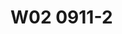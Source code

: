 # W02 0911-2

<!-- # W02 0911-2



我剛從德國回來的時候，我第一個做的研究計畫就是司法院委託做關於，我們稅捐規避行為的研究。那時候我在做結案的報告的時候，在座裡面有一位臺大的老師，那時候因為我還不是臺大的老師，我們有一位臺大的老師。其實那時候基本上，我曾經上過他的課，他就問我一件事，那時候請問柯教授，到底合法跟違法行為在你們稅法裡面是二分的方式還是三，分的方式？就是你既然做規避避稅行為的研究的話，那請問一下到底是除了合法節稅跟違法逃漏稅之外，有沒有第三種類型。避稅行為是三分。還是二分？就合法的話就節稅，違法就逃漏稅，就這樣。那我印象中，那時候我跟他說，可以二分，也可以三分，可以二分，二分就是。違法逃漏稅。那另外一種就是，他不算違法，那只是，因為他沒有隱匿事實，只是要看你到底有沒有所謂，的稅均，規範漏洞，跟你認為他是法外空間，這兩種差別。就是說，二分法是在講，逃漏稅就是隱匿事實，那這種你只要不隱匿事實，你就沒有違法的問題。好，那不隱匿事實裡面，為什麼我們又會再分出一類叫做tax avoidance，這一種tax avoidance它的概念又是什麼？我那時候在做研究的時候就跟他講，就是說，其實。避稅行為就是脫法行為，就是說一個法治國家會有各式各樣的管制行政法，就是行政就是管制嘛。比如說你的土地，雖然你擁有土地所有權，可是很抱歉，你土地並沒有辦法隨便亂蓋房屋，因為你必須要有。建地，變化為建地。那你必須要去跟建管機關去申請建築執照，獲得許可，你才可以自己在自己的土地上面去蓋房子。如果你的土地被化為田地農地，很抱歉你只能做農業使用，那。有管制。就會有人想辦法規避管制。簡單來講就是，我如果是自己的土地不能這樣用，不能蓋房子，那我可不可以蓋一個小小的，只是讓我個人去那邊農作的時候，可以去修棄的地方。那我就開始蓋起了一個被稱作農舍的建築，我也沒有去向主管機關去申請一個建築。那我就蓋在旁邊，就是我去那邊農作的時候，像現在太陽這麼大，就是我在那邊睡覺的時候，總可以有一個好一點睡覺的地方。好吧，像這一種房屋蓋，如果法律都不通人情的話，這樣也不好，尤其我們社會大家都會講，法律不外乎人情，既然要不外乎人情，我蓋一個看起來不像房屋的房屋，只是為了供修棄之用的，那有什麼關係？好啊，就是讓你稍微蓋一下，結果你的農舍越蓋越大，本來只是下午修棄，因為農作基本上就是從早上做到晚上，日出而做，日入而行。做到晚上的時候，我現在講這個東西，各位你不要覺得我是在開玩笑，好像在隨便亂講，我跟各位講，因為你的年代跟我不一樣。我比較經過老師那個以前的年代，我們有農業的時代，在農業時代裡面，確實農人他就是白天太陽出來的時候，他就下田去工作，工作的時候，他其實中間要有一個休息的地方，那這個時候就是我們早期。的。休息當然你可以在樹下，有時候樹下的時候沒辦法睡覺或睡不好，那這種情況我們就旁邊蓋一個可以修棄的場所，越蓋農舍就越大。到最後面當然就主管機關要介入，你只要蓋一個室友周壁上流頂蓋，這一種農舍你還是要申請建築執照的許可。可是如果你基本上不是要蓋來居住，只是放農具。那些東西，把它放在旁邊，放工具的，各位你可能難以想像，不過還是請各位有機會你到鄉下去看看的時候，有些地方它那個農具，像那個抽水的，有時候要蓋一個稍微突出一點，然後底下是一個抽水馬達。這樣，那一種當然不是農舍幹嘛，那又不是拿來做農業建築使用的。那這一種東西我們這樣子講，你有管制規範，人們就會有一部分的人就會有想辦法去做規制上的規避行為，這個我們叫脫法行為，因為其實它看起來，就是說你有管制規範，比如說你有建築法規範，你有使用者的規範，你有所謂的有資格人的規範，比如說你必須要有農民的身分，你才能擁有農地的所有權。我沒農民身分，我好朋友林子軒，他就是農民身分啊，我就借他名義做一下，買一下土地而已，這樣會怎樣，反正我也是做農業使用啊，就這樣。好，這個就是一個，有管制，管制。在實務上就會引來人們，特別在一個法秩序，或對守法意識沒有那麼強烈的社會裡面，它就會引來，有一些人就會想要規避那個管制。因此我們就可以這樣子想，就是說避稅行為其實就是人們透過他的法形成自由，來，規避稅賦，高額稅賦的現象，你可以把它這樣想像就好。避稅行為就是我透過我的法律形成自由，比如說，像我們上個禮拜跟各位講的，我現在給我的孩子400萬，我是必要繳超過免稅額度的證。那我又想要給我孩子400萬，那我要怎麼做呢？那你很簡單，你就是拿400萬先去買一塊農地，對不起，不要買農地，因為萬一兒子沒有志工，我的身分不好。好，我先把400萬去買一塊土地，買完以後，我用土地送給孩子，而不要用現金送給孩子。我用土地送給孩子，因為土地用公告現值為基準，可是如果現金，現金就直接用市場上，現金就是通貨，通貨就是直接用他的表面價，他的小朋友就是那一張他票面的價格來作為計算基準。所以你很快會發現，我要給我孩子400萬，那我只要把這個標的從現金轉成不動產，或轉成股票，我再把股票，未上市貴公司的股票，我必須要講未上市貴公司的股票。那麼我把它用這個不動產的方式贈與給他，因為不動產是用公告現值算，等到孩子拿到這個土地以後，他再把這塊土地再賣回來給原地主，他這樣一個繞路的行為，為什麼講繞路呢？因為他有三個買賣，他拿400萬，爸爸拿400萬，跟地主買一塊地，所以他有第一個買賣，買賣完以後，他把這塊地贈與給孩子，這個第二個交易行為，第二個契約行為，贈與，雖然他是無廠的，就無廠的交易，無廠的移轉。然後第三個，他再賣回來，孩子拿到這一個土地的時候，他再把土地賣回來給原地主，所以三個契約行為，一個買賣，第二個贈與，第三個再買賣，然後達成一個規避的。你要注意到他的經濟目的，他的經濟目的是讓孩子在同一年拿到400萬，但是他的稅負呢，相較於直接拿400萬現金給孩子，那麼原則上，你拿現金給孩子，你要就超過免稅額，我們現在是244，但我們為了計算方便，我們就假設用200萬作為額度的免稅額，那你超過200萬額度，你要就超過額度200萬，要乘以10%，你至少就要繳20萬的政府稅，可是如果我跟我的地主好朋友，我拿400萬跟他買土地，買完土地以後，我用土地送給孩子，孩子再把土地賣回來，所以這個地主來講，他只是純粹做了一件好事，做了一件幫好朋友的好事而已，他也沒什麼所知。那對贈與的爸爸來講，他達到了一個經濟目的，就是讓孩子同一年拿到400萬，現金。喔，但是他這樣一個做法，他不用繳任何一毛贈與稅，相對於他直接拿現金給孩子，要繳贈與稅，什麼叫逃漏稅？逃漏稅就是，爸爸拿現金400萬給孩子，但他沒有申報贈與。稅，被國稅局事後發現，你，明明就有給孩子400萬，你給他贈與，那你為什麼沒有報贈與稅？




這個時候，我查到你有漏報的事實，我對你會補稅，400減200的免稅額，200萬的課稅額度乘以10%，所以我會對你命補繳20萬的贈與稅，我可能會同時再加罰一倍的漏稅罰，所以就20加20，40萬。這個叫，逃漏稅捐，因為他是隱匿事實，只是在我國法秩序裡面，他是應申報未申報，所以我們是會用遺產證與稅罰裡面的應申報未申報，處以兩倍以下的因納稅額的罰款，這個是我們的目前的實務，以我們實務的做法，他這個叫隱匿課稅事實，只是他是用漏稅罰的方式處罰。這個如果在德國，我跟各位打包票，在德國、美國全部都是逃漏稅捐罪，你試試看啊，你對德國國稅局或是對美國聯邦IRS，該申報的事實不申報，看你會怎麼被IRS對付，就這樣而已嘛。但在臺灣真的是不構成逃漏稅捐罪，真的不構成逃漏稅捐罪，因為我們臺灣國稅局沒有特別人質，只是他們對法規範的理解受到最高法院的一個判例，決議的拘束，他們認為原則上只有積極作為的，那這個才叫逃漏稅捐罪。那如果這一種陰聲報、衛聲報，那這個叫消極不作為，那其實國稅局官員，你跟他講說這個是錯誤的，他也聽不進去啦，因為那是你柯老師自己講，的，不是最高法院的判決，這個沒有對他們有任何的拘束力。好，那回過頭來，我們就跟各位來繼續談這個，為什麼會，就是說當你承認人們可以透過。三個契約行為，達到經濟目的，卻可以不用繳。他該繳的稅負，那這一種你承認他的合法的法效果，那你就是採惡分的看法。簡單來講就是，人們巧妙的利用稅法規範的漏洞，這個巧門，你覺得也可以，沒關係，無傷大雅，就是會的人拿去用，就這樣而已，你如果認為，這個跟你的道德觀也完全match，反正規範有漏洞，那是立法者的事啊，幹我屁事，那也很好啦，這個講白一點，哪裡沒洞呢，有洞就鑽而已啊，規範有漏洞，我知道，我只是跟各位講，規範漏洞不是稅法專家是不會知道洞，所以我懂得稅法，我會鑽洞，那別人不懂稅法的，那你覺得誰會去鑽洞呢，花得起錢，出得起。稅法專家的，幫他做規劃，他就鑽得有洞，你沒錢，笨蛋該死，還有沒錢，該死。就這樣，很抱歉，如果你認為，我們沒有脫法行為理論，這個社會就是。專業的人，他拿去用，因為我懂稅法，所以我會告訴各位，我會這樣用，我不會因為我教稅法，我就特別正義心，多強力，能用的我也會用，因為我看到你以後誰這樣用，我不這樣用，我這笨蛋，啊，傻瓜，還有第二種人，我自己雖然不是稅法專家，但我有錢啊，我交給我的。會計師律師，他幫我做個。節稅規劃，規劃一下，規劃一下，規劃一下，就這樣，就算你是四千億的遺產，你稅付到最後面，你只剩下區區五億，你當年的那個遺產稅率是50。%，你可以做節稅規劃，即使是四千億的遺產，真正在後面繳稅，只剩下五億，那這樣就基本上，你根本不到百分之一的時候，你的稅率啊，可是當時候我們的遺產稅率，明明高到50%，厲害的節稅規劃，那沒什麼厲害啦，我們這個就知道，買幾張保單就好了啊，我們這樣自己就要開保險公司啊，跟自己的保單業務員，多買幾件保單就好了，你們講蹲腳保費這樣不可以，那我不用蹲腳總可以吧，我現在檢查出來，沒病就沒病，趕快買，趕快買，反正我現在手機上錢很多，窮人是沒錢買保險的，因為他現在就活都活不下去，哪有錢買保險，去為將來的老後，照顧自己的老後生活，他現在連活都活不下去了，誰會有錢買，當然是手頭有餘裕的人啊，那你手頭說，我沒有那麼餘裕沒關係，你懂得那個知識，其實你也會用，所以我現在就問各位一件事情，當無知之幕在你面前的時候，無知之幕在你面前，這是。美國的法哲學家，。無知之幕在你面前，這是。美國的法哲學家John Rose就講，無知之幕在你面前的時候，你覺得這樣的一個法律形成。自由的使用，這樣是，正當的使用嗎？還是你會說你這個叫濫用法律形成自由，來獲取不正當的租稅利益的減少？當你在這種觀點上，你開始會產生說對這種行為，雖然它不隱匿事實，你看我現在跟我的地主好朋友，買他的地，送給我的孩子，我的孩子再把地賣回來給我好朋友，哪一個是假的？全部都是真的，全部都真的，因為只有真的我才能買地，所以我不是通謀虛偽意思表示，它不是民法八七條的通謀虛偽表示，它沒有，它根本沒有通謀，它要真意，一定要真意的，好朋友，土地借我一下，不是啦，我跟你買一下，但是我也不是真要跟你，我只是說等我送完給我孩子，我孩子再把這塊土地賣給你，你說那我得到什麼？得到友情，就這樣，好，就買，送給孩子，再送回來，當然土地再送賺三筆，就是因為你要登記三次，所以它要簽三份契約書，然後做三份公契，三份公契，三份私契，三份公契，做完以後，你如果覺得我一天就可以辦完，我自己去辦過土地規劃，所以我們做那個業務，你總是辦過一次你就知道那個事情，那還可以多久，多快完成，我就是買、賣，報贈與稅，報贈與稅還怕國稅局說，你這個是假贈與、真移轉什麼什麼，我還真的說，這個國稅局大哥，我現在有一塊土地，我買了一塊土地，想說要給我孩子將來，他有機會成家立業的時候可以用，我現在就剩一個給他，我不知道要不要講贈與稅，你可不可以給我開示以下，這個要不要講贈與稅，我一定跟各位保證，這個路程過程當中，我到處留下證據，讓你知道我是真的，這樣各位清楚嗎，我買土地的時候，我找土地代書在旁邊，因為他要幫我辦。過戶，你如果不想辦，找土地代書，你要公正的有公正的，你要代書有代書，你要仲介經濟的，多花一點交易費而已，就這樣，每一個路程都留下真實的證據資料，因為我們這個是真意，真的是要這樣買，正賣回來，就這樣，這樣一個繞路的行為，當你認為他，這個繞路行為，我們先講一下，在民法上他有沒有效，民法上，有效吧，因為他沒有通謀虛偽，沒有真意保留問題，他真意就是如此，所以他是step by step，讓我的利益可以透過三個契約形成，移送到我的孩子身上，只是這三個契約形成，民法上有效，稅法上則認為，你就等同於實質上，拿四百萬現金給孩子，所以我們稱這種行為叫，濫用法律形成自由，獲得你不該取得的，租稅利益，所以我們用按，通常法律形式，來調整租稅關係，所以我們試圖理解你在稅上，是用四百萬現金，來贈與給孩子，因此我們法效果，租稅法的法效果，就是超過民稅額度贈與，依然還是要割稅，所以本件個案補稅，但因為沒有隱匿，所以不裁罰，因此避稅的法效果，導出來的原則上，就是，補繳稅款，但因為它完全沒隱匿，它只是巧妙的利用，規範上的這種漏洞，這種規範漏洞，來自於因為土地不是，實價計算，它是用公告現值，土地，作為一個證據的標的物，理論上它應該要用實際的，交易的價格來作為，如果你在做移轉的時候，你有買賣，你有買賣，你本來就應該要土地實際的，交易價格來作為計算技術，如果你真的是依照這樣一個理解的話，其實它根本沒有規劃的空間，但問題就是你今天土地，自己用公告現值，來作為證據的標的計算價值，這個時候就產生了一個規範上，我們稱之為為什麼不叫漏洞，為什麼不稱之為空間，而叫漏洞，是。因為，我們認為，遺產證與稅法的土地，會用公告現值，是因為它有估價困難，所以它才採用政府表定價格，作為計算基準，如果沒有估價困難，如果有一個很容易估價的標的，出現的時候，那其實理論上來講，它就應該用市場交易價格，來作為估價的計算基準，所以我們認為在這種情況之下，你用不動產的證據，你明明前後有兩個買賣，你前面有一個買賣400萬的，不動產買賣的行為，你後面有一個再賣回去400萬，你明明這塊土地公告現值，只有200萬，可是你實際上是用400萬買它的，你為什麼不用真正的市場上價值呢，這個顯然就是納稅義務人看到規範上的，彼此之間的不一致，本來現金我們是用市場價值為基礎，可是不動產卻是用公告現值為基礎，這個時候產生不一致協調上的差異，這個叫規範上的漏洞，不認為這個漏洞是給立法者的節稅，就立法者要給納稅義務人節稅空間，因此，採取空間說的人就會傾向於，我把這樣一個規劃行為，就稱之為叫合法節稅行。為，可是採漏洞說的人就會傾向於把它認定為，這個就是規避行為，規避行為因此帶來的是法律效果上的補稅，請各位務必特別注意，我們的補稅只是稅上補稅，沒有民法上否定他的司法有效性的意思，無你反而是承認司法的有效性，才在這個基礎上去補稅款，這樣，所以稅法的。量能課稅實質課稅，沒有干預私法自治的自由的問題，因為我們從來不是在動司法上的法效果，我們動的是稅法上的法效果，所以有一部分的學界，說，這一種稅捐規避理論侵害私法自治，侵害當事人司法形成自由，那這一個根本就是，我個人認為是沒有道理，因為我們從來就沒有動司法，我們動的只是稅法，稅法採量能課稅原則的觀點底下，你形同將四百萬現金給孩子，如果這種行為我們還容許的話，那等於是你把我們都當笨蛋，誠實繳稅的是笨蛋，因為誠實。四百萬給孩子，還去報政與稅的，真的好笨喔，你怎麼這麼愛國，愛國到這種程度，你讓他不會知道轉換一下不動產，所以所有的節稅規劃秘笈，早期在105年房地合一稅之前，所有人我看過好幾位會計師寫的節稅規劃，我跟各位講沒什麼好看的，他們只有兩招，一個就是把它規劃成不動產贈與，一個就是把它規劃成股票贈與，未上市櫃公司股票，沒有什麼好多，當然後面又增加很多規劃工具，信託。保險，所以你去看實務上節稅規劃秘笈，不動產，股票的不動產，股票信託保險，就這樣就四種，就這樣，老師以後應該轉行去，做節稅規劃，就這四種，舉一反三變化一下，不然就結合這兩個，在105年我們房地合一稅沒出來之前，這個最普遍。的一種規避手法，或是節稅規劃的手法。


所以到底二分或三分，在德國法學界，沒有稅捐通則42條規定以後，它確實有在討論說，我們這個國家，德國是有稅捐通則的規定，稅捐通則42條的規定，所以我們比較沒這個問題，但其他國家，有些國家，沒有稅捐規避的規定，那這些國家他們要怎麼去防度稅捐規避行為呢？像老師自己在當學生的時候，我們自己的立法裡面，真的就沒有稅捐規避的，一般稅捐規避的條款規定，我們只有特別規避的防度條款的規定，我們只有，因為以前我們的稅稽法，沒有徵訂12-1之前，這個是民國98年才徵訂的，那老師念書當學生的時代，是在這個之前，這個之前，民國98年以前的時候，當時候臺灣的稅法裡面，除了特別規避的規範有規定以外，我們沒有一般防度規避條款的規定，所以當時候我們的稅捐實務上，是根據大法官4-4。20號，用420號所說的實質課稅原則，來作為稅捐規避行為，防度規避行為的理論依據，德國人。他們自己本身，有稅捐通則42條規定，但是在他們的，注釋書，教科書的注釋書裡面，都有提到說有些國家沒有，所以他們就要透過法律解釋的方式，來把稅捐規避行為，把它排除在節稅之外，所以這些國家，這個他就舉了一些例子，當然我看他們教科書沒有特別提臺灣，因為臺灣當時候也沒有稅捐規避的立法，那麼有些國家，就會對這一類的行為承認，我舉例而言日本，日本沒有規避防度條款，基本上他們強調法律租稅主義，所以他們的分類上面，基本上就比較接近是二分，你專規範漏洞的，那原則上就是合法，就合法，法律規定不足，立法者，自己規定不足，那行政失誤自己承擔，所以納稅人不過，不過我自己去參加過日本的，這個找到你大學的一個研討會，我是聽日本人自己這樣說，他說日本，日本的大企業商社，認為，自己企業對社會有責任，所以在他們的大企業商社裡面，基本上沒有稅務長這個設計，就是他們有法務長，他們有財務長，他們不把稅捐規劃，當作是一個非常重要的策略，所以他們跨國之間的移動，基本上沒有節稅規劃的稅務長，這個職位的設置，簡單來講就是他們日本大商社，基本上不做節稅規劃，這是根據日本人自己說的，我沒有在日本執業，我也不是日本人，所以我不能跟各位講說，日本法律實務界認為，租稅規避理論沒有存在，可能來自於，因為實務上，操作租稅規避行為的人，尤其是大企業商社，這種情況不常見，所以他們不發展出來這個理論，也許有他們的社會背景，導致出來的規範上，就是這樣操作，所以他們不認為怎麼樣，但搬到我們自己的社會，你都知道我們自己的社會，大家都非常非常的聰明，連交稅法的老師，都可以在上課公開聲稱，不會為了愛國多繳稅捐，我沒有講我自己多高尚，我只是跟你講，我知道有動，我當然也會想要利用，因為這是人的自利心趨勢，我也不敢跟各位保證，我一定都不會用，不然萬一下一次，我做了這個稅捐規劃，柯老師你以前上課，一陣子一人講，一堆有的沒有的五四三，一下去以後，立刻就變成一個人一個樣，為了避免你將來講我，前後不一，我就先跟你講，我老師以後，搞不好我就做這一些事情，簡單來講就是，因為我都知道，在我們的社會。裡面，鑽漏洞是蠻常見的，像我們剛剛講的，農民的農地農有農用政策，平均地權條例以前，規定只有農民身分才能擁有農地，沒有農地，很簡單切個農民名義，所以我們其實都知道，有管制就有規避可能，有稅賦能少則少，在我們的社會裡面，節省稅賦根本不是什麼羞恥的事情，節省稅賦通常就是說，你最近聽好厲害的節日報，你可不可以告訴我，分享一下我秘笈，有為者亦若是，他從來不覺得，那個是倫理道德上的，詞語為之同物，根本我們沒有這個，社會的非難的那種，只會覺得，哇你好厲害喔，你賺那麼多錢，結果可以少繳那麼多稅，最明顯的，有土斯有財，我們早上剛好就在講這個事情，臺灣的稅賦，50年來根本沒有對土地交易，做實價特稅，所以有本事的人，當然是炒地皮，廢話，有本事的人幹嘛讀書，我就是因為沒本事，所以就只好讀書，當博士，當教書人，我要有本事，。因為沒本事，所以就只好讀書，當博士，當教書人。我要有本事，我就去銀行搞錢了啊。對不起，我不是。否定各位努力念書的價值哦。我只是在，對我自己的人生過往，做一個檢討而已。啊。這個，我沒辦法去銀行借錢，買中校東路旁邊的土地。我那時候看臺北市作為最高的，結果信義區好棒哦！可是我沒辦法借錢，不然我就會像一位林大董事長一樣，就借錢，那信義區，你在那邊跑步100公尺，都還沒有超過他的地的範圍。就都還在他們，他還在，後來他在我們臺大法學院，也提供一筆獎學金。鼓勵同學們好好的努力研究不動財。所以呢，各位要好好的。接受善心人士的照顧哦。你要好好的反應，回饋到他這個如此的用意。我沒有說他炒地皮，我只有說一件事情，我也有眼光啊。可是我就借不到錢啊，我沒辦法借錢。我沒辦法去跟銀行借那麼多錢。那時候我只是一個學生而已，我有憑什麼本質，我有辦法去農會信用合作社，或是漁會信用合作社，或是銀行去跟他借錢，我也會啊。因為對我來講，我跟各位講，你借錢你只要還利息就好。你不用還本金，你借錢你只要還利息。你有本事就還利息就好，因為本金死的時候就倒掉就好呢。不是有限定繼承嗎？對不對？以前我們還要用通過拋棄繼承的方式。才可以現在。所以我跟各位講，我欠你兩百萬，我是怕你。但是我如果欠你兩百億，是你怕我，你怕我不還。這臺灣社會是這樣。我跟各位講，有些人欠兩百億，他從來就不想還。我欠兩百億，我公司讓他倒就好。我還看過，他去成立一個不良資產的公司，去收購自己的債券。如何？你會覺得自己書讀的少啊？不是你書讀的太多。自你不知道原來社會現實是這樣操作。我不是要貶低各位同學努力讀書的意志。我只是跟各位講，有一些操作實務是這樣操作。所以我只是跟告訴各位一件事情。稅捐規避行為基本上，它只是告訴你，你該繳的稅捐，以實質課稅原則為基準。說，你如果這樣繞路，我就拉出一條線。這一條叫通常法律行事。你這樣做，我叫濫用法律形成。那我這個通常該有的，這個通常法律行事，我依照通常法律行事，我課你稅。只是繳你該繳的稅。我個人認為沒有什麼過分。你明明就，你繞個路，就可以讓孩子，一年拿到四百萬。那就是，我沒有禁止你做證明。我只是告訴你，超過你稅有的證明。國家課證你稅，就這樣而已。所以我個人強烈認為，規範漏洞。稅法有規範，有規範就自然有漏洞。有漏洞，不完整。我們要透過解釋，去把它補滿。因此，即使是沒有稅稽法12-1條，或納保法第7條第3項，我仍然認為，從量能課稅原則的角度，它應該要承認實質課稅原則的存在。所以這個只是很簡單的，因為在無知之幕之前，我並不能知道我下一次投胎的時候，我還會不會是稅法的專家。我只能告訴各位，我希望各位，當然各位同學現在都還在學校，你還沒有正式踏出社會之前，這一句話基本上還比較能敲動你，你還會認同。但各位出去執業，過了十年以後，大家有時候會不太能相認，因為你也不一定能認識自己，搞不好老師也不太像原來老師的樣子。我不開玩笑講，我自己出去執業以後，有時候會忘記我自己當初為什麼念法律系的初衷。這個是，蠻常見的，蠻常見的。你以前在學校念書，人家問你為什麼念法律系，在學生自傳裡面都說，為了要實現公平正義，回去看一下你自己的自傳寫的，大家是不是在寫公平。我跟你講，你回去自己看，為什麼要念法律系？因為我家裡面曾經發生過什麼事情，所以我想到公平正義，我看到隔壁鄰居有什麼事情，我想到公平正義，你念法律系都是為了公平正義。一旦出去以後，你就看看過了幾年以後，你的公平正義一件案子算多少，看你會想多少。我不跟各位開玩笑講，我自己真的是會這樣算，我畢業的時候確實，我真的會想說，我這個案子可以賺多少錢，我的公平正義，在這個僱主之間，這個案子也可以賺個幾百萬，這個勞工之間，我是覺得很可憐，不然這樣你去找一個好一點的律師，不好意思，我還是要僱家，這個其實都滿常見。我們不特別去說什麼，因為大家都必須要生活，大家都必須要能夠在自己的職業場域裡面，所以你要做，你那個場域裡面的適合的角色工作，這一點我沒有意見，回到我們這個無知之幕之前，我只能跟各位講，我現在在學校教書，在無知之幕之前的時候，我會跟你講，我個人認為，我強烈的也認為，規避行為理論，這個規避行為是存在的，既然有漏洞存在，我們透過法釋義學的方式把它貼補起來，它只是補它該補的稅捐，我個人認為這沒有不對，它沒有處罰，所以規避行為原則不可罰，它只是補繳該有的稅捐，依照通常法律形式，去繳納它原先的法律該繳的稅捐，這就是最原始的稅捐規避行為的理論。




當然，後來我們有很多人，把逃漏稅的行為當規避，這個時候就會產生了這種行為，到底要不要處罰的問題，把逃漏稅行為當規避行為，你不是講避稅行為只是要補稅沒有處罰，只有逃漏稅行為才要處罰嗎，接下來我們這個問題就會出現在，因為有不少的人把逃漏稅捐的行為，當作是避稅行為，有不少人把逃漏稅捐的行為，甚至把它當作節稅行為，這個時候我們就開始出現了，判斷上的困擾，到底這種情況要不要，給，那我現在就舉一個案例，這個也是老師自己個人，實務直接碰過，我當然不是當律師，我是當老師的時候，那我被問過一個問題，而且我也因為這個問題，後來到臺北地院去當鑑定人，這個實務個案是這樣，就是某一個人，我經由他的同意，比如說我借子軒的名義，我個人去買不動產，我賺了很多錢，雖然不動產，本來在那個時候，本來就房地分立，土地課土增稅，可是我買賣很多不動產，上面都有房屋，房屋就會全部算入，我個人的綜合所得稅，這樣各位聽得懂嗎，房屋全部會算進來，我個人綜合所得，那我現在只要借子軒一個人名義，我就可以分散，各位聽得懂嗎，我一個人買一棟房屋，這個所得會灌到我身上，房屋嘛，好，我買十棟房屋，我這個所得會累加上去，我就會變成40%的累計稅率，那我借一個人，立刻就變20%，這樣各位聽得懂這個意思嗎，我借一個人，好，來五棟，我這邊五棟那一邊，所以我買賣房屋，實際上是買十棟，可是我所得呢，我就借子軒，你要子軒因為他是我的助教，迫於詮釋必須要借我，當然我不會這麼無情無義，我也一定會給他一點錢，他該要繳的稅，他明明原先只有10%，結果因為他讓我借你，所以他搞到要20%，多出來的稅負，我一定會付錢給他，因為我如果不付錢給他，他立刻就回過頭來檢舉我，對嗎，對嗎，這本來就是嘛，好，我現在就舉這個例子，我借他假借已的名義，把那個所得分散出去，假借已的名義，把綜合所得稅的所得，分散到兩個人身上，因此兩個人平均都只適用20%的。稅率，簡單來講，個人綜合所得稅，因為我們有累進稅率，我們有。超額累進稅率，6%，12%，20%，30%，40%，如果時間房子的所得全部在你身上，你大概會變40%，可是我借一個人名義，我就可以把他削減到只剩20%，兩個20%，那他雖然多增加稅負，可是我會幫他出，好，我現在問各位，借名分散所得，請問是哪種類型，借名分散所得，是節稅、避稅、逃漏稅，三種不同理論，三種不同看法，第一種，我借子軒的名義，她同意借我，所以我們本來都是真的，我有沒有騙你，她願意借我名，她的所得稅，我們也繳了，我自己所得稅，我當然會繳，我借她的名，她也繳所得稅了，我們哪有稅負減少，我本來就繳我們該繳的稅負，所以我們本來就是誠實的好公民，因為我借她的名，她也願意借我，這個叫節稅說，節稅說，我們那個個案裡面，有一位老師就這樣採取這個看法，我們說這個是節稅啊，好，OK，第二個，我們，到底是避稅，就我借一個人分散所得，所以讓我的所得稅負從40%降低成20%，如果你認為，那個是鑽法規範漏洞，本來應歸屬於個人的所得，那你就應該是要個人要誠實申報，那結果你借一個名義，讓你的所得可以成功的分散到別人身上，那這個當然就是避稅說，所以我避稅說的看法就是，把子軒那邊的所得，這一部分的房屋財產交易所得，全部都算到我這邊來，所以會增加我的稅負，那子軒那邊的報繳所得稅，就當然會因此減少，所以增加我這邊的稅負，但他那邊的稅負減少，這個是避稅論，避稅論就是說，我經由他人同意，減少的稅負是不當的租稅利益，那因此只是補稅，並沒有要裁罰，第三個看法，第三個看法就是，我借他的名義，認為是隱匿課稅事實，好，那到底哪一個才對，因為隱匿課稅事實，他除了回過頭來，要補柯格鐘的所得稅以外，他還要對柯格鐘施以，漏稅罰，或逃漏稅捐罪的制裁，就簡單來講，這個的法效果會有差異，節稅是完全承認這個稅負減少的效益，避稅則是不承認你稅負減少，你因此要補稅，但是沒有裁。罰，逃漏稅捐則是不僅要補稅，而且同時要裁罰，三個不同的理論，三者不同，一個同樣的借名分散所得的新聞，究竟該當哪一個，各位可以。利用，時間好好思考，因為這個問題，老師當時候被律師詢問的時候，是被辯方的律師，請問，老師你可不可以幫我們做鑑定，我那時候就想，我好好想一想這個問題，想一想我得到我的正確答案，我準備要給他開一個七位數的價格，給他，結果後來他說，不對，不行，我跟他說，我意見可能跟你不一樣，老師我們以後再聯絡，那時候我在日本，打電話去。日本，我跟他說，這個問題很難，借名分散，它到底是節稅、避稅或逃漏稅，因為學說上有三種不同看，看起來似乎都有理，但是我希望各位利用時間，想一想，到底要算哪一個，我理睬那一種，我當然希望，你要說明理由，而不是純粹的就是說，我覺得，那我們，下個禮拜，再跟各位。借名分散所得，到底，是。脫法避稅，合法節稅，還是違法的逃漏稅，這個給各位，做，下個禮拜。作業，就這樣，當然，我不會叫各位叫作業，只是讓各位去了解，理論，在操作上，套用到我們的實務上的時候，它確實都還會有，這個涵射過程裡面的，這個討論，那這個其實毋寧是，對各位同學來講，是蠻重要的，那我們今天就先到這裡，讓各位好好的浸泡一下，浸泡一下這個問題，能夠想一想，那下個禮拜，給各位做討論，你才會比較有思考，下個禮拜，我會先請同學們表態，那個看法的理由，就這樣，那這個，之後老師再來，跟各位，做不同，也許跟我同，也許不同，那我們再來做，一些意見上的討論跟交換，那我們就今天先到這裡，下個禮拜，請大家可以的話，就準時來參加，就這樣了。


 -->